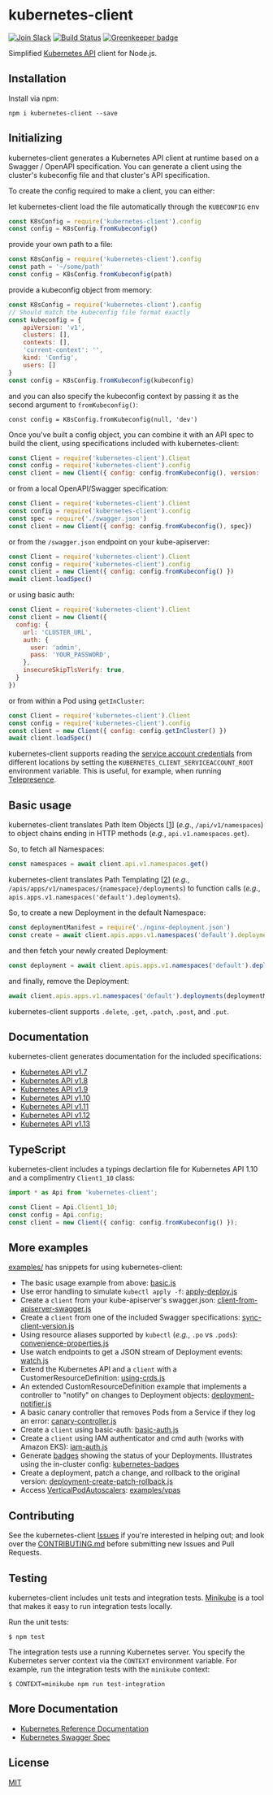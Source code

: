 # kubernetes-client

[![Join Slack](https://img.shields.io/badge/Join%20us%20on-Slack-e01563.svg)](https://godaddy-oss-slack.herokuapp.com/)
[![Build Status][build]](https://travis-ci.org/godaddy/kubernetes-client) [![Greenkeeper badge][greenkeeper]](https://greenkeeper.io/)

[greenkeeper]: https://badges.greenkeeper.io/godaddy/kubernetes-client.svg
[build]: https://travis-ci.org/godaddy/kubernetes-client.svg?branch=master

Simplified [Kubernetes API](http://kubernetes.io/) client for Node.js.

## Installation

Install via npm:

```
npm i kubernetes-client --save
```

## Initializing

kubernetes-client generates a Kubernetes API client at runtime based
on a Swagger / OpenAPI specification. You can generate a client using
the cluster's kubeconfig file and that cluster's API specification.

To create the config required to make a client, you can either:

let kubernetes-client load the file automatically through the `KUBECONFIG`
env

```js
const K8sConfig = require('kubernetes-client').config
const config = K8sConfig.fromKubeconfig()
```

provide your own path to a file:

```js
const K8sConfig = require('kubernetes-client').config
const path = '~/some/path'
const config = K8sConfig.fromKubeconfig(path)
```

provide a kubeconfig object from memory:

```js
const K8sConfig = require('kubernetes-client').config
// Should match the kubeconfig file format exactly
const kubeconfig = {
	apiVersion: 'v1',
	clusters: [],
	contexts: [],
	'current-context': '',
	kind: 'Config',
	users: []
}
const config = K8sConfig.fromKubeconfig(kubeconfig)
```

and you can also specify the kubeconfig context by passing it as the
second argument to `fromKubeconfig()`:

```
const config = K8sConfig.fromKubeconfig(null, 'dev')
```

Once you've built a config object, you can combine it with an API
spec to build the client, using specifications included with kubernetes-client:

```js
const Client = require('kubernetes-client').Client
const config = require('kubernetes-client').config
const client = new Client({ config: config.fromKubeconfig(), version: '1.9' })
```

or from a local OpenAPI/Swagger specification:

```js
const Client = require('kubernetes-client').Client
const config = require('kubernetes-client').config
const spec = require('./swagger.json')
const client = new Client({ config: config.fromKubeconfig(), spec})

```

or from the `/swagger.json` endpoint on your kube-apiserver:

```js
const Client = require('kubernetes-client').Client
const config = require('kubernetes-client').config
const client = new Client({ config: config.fromKubeconfig() })
await client.loadSpec()
```

or using basic auth:

```js
const Client = require('kubernetes-client').Client
const client = new Client({
  config: {
    url: 'CLUSTER_URL',
    auth: {
      user: 'admin',
      pass: 'YOUR_PASSWORD',
    },
    insecureSkipTlsVerify: true,
  }
})
```

or from within a Pod using `getInCluster`:

```js
const Client = require('kubernetes-client').Client
const config = require('kubernetes-client').config
const client = new Client({ config: config.getInCluster() })
await client.loadSpec()
```

kubernetes-client supports reading the [service account
credentials](https://kubernetes.io/docs/tasks/access-application-cluster/access-cluster/#accessing-the-api-from-a-pod)
from different locations by setting the
`KUBERNETES_CLIENT_SERVICEACCOUNT_ROOT` environment variable. This is
useful, for example, when running
[Telepresence](https://www.telepresence.io/howto/volumes).

## Basic usage

kubernetes-client translates Path Item Objects \[[1]\] (*e.g*.,
`/api/v1/namespaces`) to object chains ending in HTTP methods (*e.g.*,
`api.v1.namespaces.get`).

So, to fetch all Namespaces:

```js
const namespaces = await client.api.v1.namespaces.get()
```

kubernetes-client translates Path Templating \[[2]\] (*e.g.*,
`/apis/apps/v1/namespaces/{namespace}/deployments`) to function calls (*e.g.*,
`apis.apps.v1.namespaces('default').deployments`).

So, to create a new Deployment in the default Namespace:

```js
const deploymentManifest = require('./nginx-deployment.json')
const create = await client.apis.apps.v1.namespaces('default').deployments.post({ body: deploymentManifest })
```

and then fetch your newly created Deployment:

```js
const deployment = await client.apis.apps.v1.namespaces('default').deployments(deploymentManifest.metadata.name).get()
```

and finally, remove the Deployment:

```js
await client.apis.apps.v1.namespaces('default').deployments(deploymentManifest.metadata.name).delete()
```

kubernetes-client supports `.delete`, `.get`, `.patch`, `.post`, and `.put`.

## Documentation

kubernetes-client generates documentation for the included
specifications:

* [Kubernetes API v1.7](docs/1.7/README.md)
* [Kubernetes API v1.8](docs/1.8/README.md)
* [Kubernetes API v1.9](docs/1.9/README.md)
* [Kubernetes API v1.10](docs/1.10/README.md)
* [Kubernetes API v1.11](docs/1.11/README.md)
* [Kubernetes API v1.12](docs/1.12/README.md)
* [Kubernetes API v1.13](docs/1.13/README.md)

## TypeScript

kubernetes-client includes a typings declartion file for Kubernetes
API 1.10 and a complimentry `Client1_10` class:

```typescript
import * as Api from 'kubernetes-client';

const Client = Api.Client1_10;
const config = Api.config;
const client = new Client({ config: config.fromKubeconfig() });
```

## More examples

[examples/](examples/) has snippets for using kubernetes-client:

* The basic usage example from above: [basic.js](./examples/basic.js)
* Use error handling to simulate `kubectl apply -f`: [apply-deploy.js](./examples/apply-deploy.js)
* Create a `client` from your kube-apiserver's swagger.json:
  [client-from-apiserver-swagger.js](./examples/client-from-apiserver-swagger.js)
* Create a `client` from one of the included Swagger specifications:
  [sync-client-version.js](./examples/sync-client-version.js)
* Using resource aliases supported by `kubectl` (*e.g.*, `.po` vs
  `.pods`): [convenience-properties.js](./examples/convenience-properties.js)
* Use watch endpoints to get a JSON stream of Deployment events:
  [watch.js](./examples/watch.js)
* Extend the Kubernetes API and a `client` with a
  CustomerResourceDefinition: [using-crds.js](./examples/using-crds.js)
* An extended CustomResourceDefinition example that implements a
  controller to "notify" on changes to Deployment objects:
  [deployment-notifier.js](./examples/deployment-notifier.js)
* A basic canary controller that removes Pods from a Service if they
  log an error: [canary-controller.js](./examples/canary-controller.js)
* Create a `client` using basic-auth:
  [basic-auth.js](./examples/basic-auth.js)
* Create a `client` using IAM authenticator and cmd auth (works with Amazon EKS):
  [iam-auth.js](./examples/iam-auth.js)
* Generate [badges](https://github.com/badges/shields) showing the
  status of your Deployments. Illustrates using the in-cluster config:
  [kubernetes-badges](https://github.com/silasbw/kubernetes-badges)
* Create a deployment, patch a change, and rollback to the original version:
  [deployment-create-patch-rollback.js](./examples/deployment-create-patch-rollback.js)
* Access [VerticalPodAutoscalers](https://github.com/kubernetes/autoscaler/tree/master/vertical-pod-autoscaler):
  [examples/vpas](./examples/vpas)

## Contributing

See the kubernetes-client [Issues](./issues) if you're interested in
helping out; and look over the [CONTRIBUTING.md](./CONTRIBUTING.md)
before submitting new Issues and Pull Requests.

## Testing

kubernetes-client includes unit tests and integration tests.
[Minikube](https://github.com/kubernetes/minikube) is a tool that
makes it easy to run integration tests locally.

Run the unit tests:

```console
$ npm test
```

The integration tests use a running Kubernetes server. You specify the
Kubernetes server context via the `CONTEXT` environment variable. For
example, run the integration tests with the `minikube` context:

```console
$ CONTEXT=minikube npm run test-integration
```

## More Documentation

* [Kubernetes Reference Documentation](http://kubernetes.io/docs/reference/)
* [Kubernetes Swagger Spec](http://kubernetes.io/kubernetes/third_party/swagger-ui/)

## License

[MIT](LICENSE)

[1]: https://swagger.io/specification/#pathItemObject
[2]: https://swagger.io/specification/#pathTemplating
